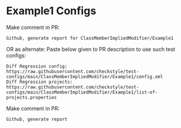 # Example1 Configs
Make comment in PR:
```
Github, generate report for ClassMemberImpliedModifier/Example1
```
OR as alternate:
Paste below given to PR description to use such test configs:
```
Diff Regression config: https://raw.githubusercontent.com/checkstyle/test-configs/main/ClassMemberImpliedModifier/Example1/config.xml
Diff Regression projects: https://raw.githubusercontent.com/checkstyle/test-configs/main/ClassMemberImpliedModifier/Example1/list-of-projects.properties
```
Make comment in PR:
```
Github, generate report
```
